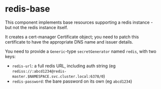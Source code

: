 # redis-base

This component implements base resources supporting a redis instance - but not the redis instance itself.

It creates a cert-manager Certificate object; you need to patch this certificate
to have the appropriate DNS name and issuer details.

You need to provide a `Generic`-type `secretGenerator` named `redis`, with two keys:

- `redis-url`: a full redis URL, including auth string (eg `rediss://:abcd1234@redis-master.$NAMESPACE.svc.cluster.local:6378/0`)
- `redis-password`: the bare password on its own (eg `abcd1234`)
